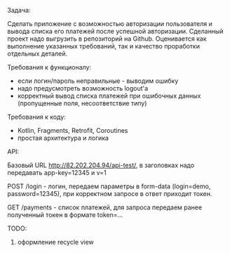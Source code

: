 Задача:

Сделать приложение с возможностью авторизации пользователя и вывода списка его платежей после успешной авторизации. Сделанный проект надо выгрузить в репозиторий на Github. Оценивается как выполнение указанных требований, так и качество проработки отдельных деталей.

Требования к функционалу:
- если логин/пароль неправильные - выводим ошибку
- надо предусмотреть возможность logout'а
- корректный вывод списка платежей при ошибочных данных (пропущенные поля, несоответствие типу)

Требования к коду:
- Kotlin, Fragments, Retrofit, Coroutines
- простая архитектура и логика

API:

Базовый URL http://82.202.204.94/api-test/, в заголовках надо передавать app-key=12345 и v=1

POST /login - логин, передаем параметры в form-data (login=demo, password=12345), при корректном запросе в ответ приходит токен.

GET /payments - список платежей, для запроса передаем ранее полученный токен в формате token=... 


TODO:

1) оформление recycle view
